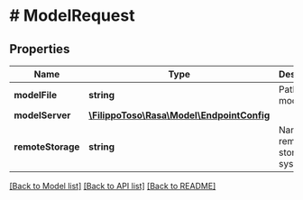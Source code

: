 # # ModelRequest

## Properties

Name | Type | Description | Notes
------------ | ------------- | ------------- | -------------
**modelFile** | **string** | Path to model file | [optional]
**modelServer** | [**\FilippoToso\Rasa\Model\EndpointConfig**](EndpointConfig.md) |  | [optional]
**remoteStorage** | **string** | Name of remote storage system | [optional]

[[Back to Model list]](../../README.md#models) [[Back to API list]](../../README.md#endpoints) [[Back to README]](../../README.md)
